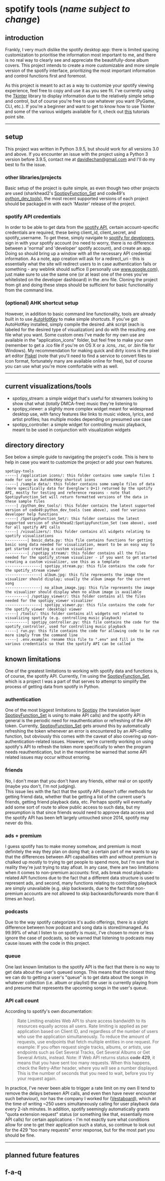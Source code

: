 # spotify tools (*name subject to change*)

## introduction

Frankly, I very much dislike the spotify desktop app: there is limited spacing customization to prioritise the information most important to me, and there is no real way to clearly see and appreciate the beautifully-done album covers. This project intends to create a more customizable and more simple version of the spotify interface, prioritizing the most important information and control functions first and foremost.

As this project is meant to act as a way to customize your spotify viewing experience, feel free to copy and use it as you see fit. I've currently using the [Tkinter](https://docs.python.org/3/library/tkinter.html) library to display information due to the relatively simple setup and control, but of course you're free to use whatever you want (PyGame, CLI, etc.). If you're a beginner and want to get to know how to use Tkinter and some of the various widgets available for it, check out [this](https://www.tutorialspoint.com/python/python_gui_programming.htm) tutorials point site.

***

## setup

This project was written in Python 3.9.5, but should work for all versions 3.0 and above. If you encounter an issue with the project using a Python 3 version before 3.9.5, contact me at <davidlechan@gmail.com> and I'll do my best to fix the issue.

### other libraries/projects

Basic setup of the project is quite simple, as even though two other projects are used (sharkhead2's [SpotipyFunction_Set](https://github.com/TheSharkhead2/SpotipyFunction_Set) and code49's [python_dev_tools](https://github.com/code49/python_dev_tools)), the most recent supported versions of each project should be packaged in with each 'Master' release of the project.

### spotify API credentials

In order to be able to get data from the [spotify API](https://developer.spotify.com/documentation/web-api/), certain account-specific credentials are required, these being client_id, client_secret, and spotify_username. To get these, simply navigate to [spotify for developers](https://developer.spotify.com/), sign in with your spotify account (no need to worry, there is no difference between a 'normal' and 'developer' spotify account), and create an app. Doing so should bring up a window with all the necessary API credential information. As a note, app creation will ask for a redirect_uri - this is essentially what the site will redirect users to in case authentication fails or something - any weblink should suffice (I personally use www.google.com), just make sure to use the same one (or at least one of the ones you've whitelisted on the developer dashboard) in the .env file. Cloning the project from git and doing these steps should be sufficient for basic functionality from the command line.

### (optional) AHK shortcut setup

However, in addition to basic command line functionality, tools are already built in to use [AutoHotKey](https://www.autohotkey.com/) to make simple shortcuts. If you've got AutoHotKey installed, simply compile the desired .ahk script (each is labeled for the desired type of visualization) and do with the resulting .exe file what you want. Some custom ones I've made for my own use are available in the "application_icons" folder, but feel free to make your own (remember to get a .ico file if you're on OS X or a .icns, .rsc, or .bin file for Windows). My recommendation for making quick and dirty icons is the pixel art editor [Piskel](https://www.piskelapp.com/) (note that you'll need to find a service to convert files to icon format, fortunately many are available online for free), but of course you can use what you're more comfortable with as well.

***

## current visualizations/tools

- spotipy_stream: a simple widget that's useful for streamers looking to show chat what (*totally* DMCA-free) music they're listening to
- spotipy_viewer: a slightly more complex widget meant for widespread desktop use, with fancy features like links to music videos, lyrics, and artist profiles; has multiple modes depending on presumed use case
- spotipy_controller: a simple widget for controlling music playback, meant to be used in conjunction with visualization widgets

## directory directory

See below a simple guide to navigating the project's code. This is here to help in case you want to customize the project or add your own features.

```
spotipy-tools  
-----| /application icons/: this folder contains some sample files I made for use as AutoHotKey shortcut icons  
-----| /sample data/: this folder contains some sample files of data (more specifically data for Everglow's D+1) returned by the spotify API, mostly for testing and reference reasons - note that SpotipyFunction_Set will return formatted versions of the data in these sample files
-----| /python_dev_tools/: this folder contains the latest supported version of code49:python_dev_tools (see above), used for various developer help functions  
-----| /SpotipyFunction_Set/: this folder contains the latest supported version of sharkhead2:SpotipyFunction_Set (see above), used for all spotify API calls  
-----| /visualizers/: this folder contains all widgets relating to spotify visualizations  
----------| basic_data.py: this file contains functions for getting basic song data needed for visualization, meant to be an easy way to get started creating a custom visualizer  
----------| /spotipy_stream/: this folder contains all the files needed for the spotify_stream visualizer - if you want to get started creating a custom visualizer, use this as a template
----------------| spotipy_stream.py: this file contains the code for the spotify_stream viewer
----------------| album.jpg: this file represents the image the visualizer should display; usually the album image for the current song
----------------| no_album_image.jpg: this file represents the image the visualizer should display when no album image is available
----------| /spotipy_viewer/: this folder contains all the files needed for the spotipy_viewer visualizer   
----------------| spotipy_viewer.py: this file contains the code for the spotify_viewer (desktop) viewer  
-----| /tools/: this folder contains all widgets not related to visualizing spotify (e.g. controlling music playback)  
----------| spotipy_controller.py: this file contains the code for the spotify_controller, used for controlling music playback  
-----| run.py: this file contains the code for allowing code to be run more simply from the command line  
-----| .env.example: rename this file to ".env" and fill in the various credentials so that the spotify API can be called  
```

## known limitations

One of the greatest limitations to working with spotify data and functions is, of course, the spotify API. Currently, I'm using the [SpotipyFunction_Set](https://github.com/TheSharkhead2/SpotipyFunction_Set), which is a project I was a part of that serves to attempt to simplify the process of getting data from spotify in Python. 

### authentication

One of the most biggest limitations to [Spotipy](https://spotipy.readthedocs.io/en/2.18.0/) (the translation layer [SpotipyFunction_Set](https://github.com/TheSharkhead2/SpotipyFunction_Set) is using to make API calls) and the spotify API in general is the periodic need for reauthentication or refreshing of the API token. Currently, [SpotipyFunction_Set](https://github.com/TheSharkhead2/SpotipyFunction_Set) gets around this by automatically refreshing the token whenever an error is encountered by an API-calling function, but obviously this comes with the caveat of also covering up non-authentication-related issues. However, we're currently working on using spotify's API to refresh the token more specifically to when the program needs reauthentication, but in the meantime be warned that some API related issues may occur without erroring.

### friends

No, I don't mean that you don't have any friends, either real or on spotify (maybe you don't, I'm not judging).  
This issue lies with the fact that the spotify API doesn't offer methods for getting friend data, whether that be getting a list of the current user's friends, getting friend playback data, etc. Perhaps spotify will eventually add some sort of route to allow public access to such data, but my presumption is that since friends would need to approve data access and the spotify API has been left largely untouched since 2014, spotify may never do this. 

### ads + premium

I guess spotify has to make money somehow, and premium is most definitely the way they plan on doing that; a certain part of me wants to say that the differences between API capabailities with and without premium is chalked up mostly to trying to get people to spend more, but I'm sure that in reality they're just trying to stay afloat. In any case, there are two limitations when it comes to non-premium accounts: first, ads break most playback-related API functions due to the fact that a different data structure is used to represent ads, and second, many functions relating to controlling playback are simply unavailable (e.g. skip backwards, due to the fact that non-premium accounts are not allowed to skip backwards/forwards more than 6 times an hour).

### podcasts

Due to the way spotify categorizes it's audio offerings, there is a slight difference between how podcast and song data is stored/managed. As 99.99% of what I listen to on spotify is music, I've chosen to more or less ignore the case of podcasts, so be warned that listening to podcasts may cause issues with the code in this project.

### queue

One last known limitation to the spotify API is the fact that there is no way to get data about the user's queued songs. This means that the closest thing we can do to getting a user's "queue" is to get data about the songs in whatever collection (i.e. album or playlist) the user is currently playing from and presume that represents the upcoming songs in the user's queue.

### API call count

According to spotify's own documentation:

> Rate Limiting enables Web API to share access bandwidth to its resources equally across all users.
> Rate limiting is applied as per application based on Client ID, and regardless of the number of users who use the application simultaneously.
> To reduce the amount of requests, use endpoints that fetch multiple entities in one request. For example: If you often request single tracks, albums, or artists, use endpoints such as Get Several Tracks, Get Several Albums or Get Several Artists, instead.
> Note: If Web API returns status **code 429**, it means that you have sent too many requests. When this happens, check the Retry-After header, where you will see a number displayed. This is the number of seconds that you need to wait, before you try your request again.

In practice, I've never been able to trigger a rate limit on my own (I tend to remove the delays between API calls, and even then have never encounter such behaviour), nor has the company I worked for ([Vestaboard](vestaboard.com)), which at the time of writing ~250 users simultaneously calling for user playback data every 2-ish minutes. In addition, spotify seemingly automatically grants "quota extension request" status (or something like that, essentially more API calls) for certain applications - I'm not exactly sure what conditions allow for one to get their application such a status, so continue to look out for the 429 "too many requests" error response, but for the most part you should be fine.

***

## planned future features

## f-a-q